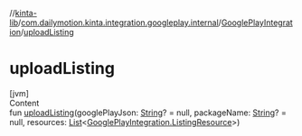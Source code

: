 //[kinta-lib](../../../index.md)/[com.dailymotion.kinta.integration.googleplay.internal](../index.md)/[GooglePlayIntegration](index.md)/[uploadListing](upload-listing.md)



# uploadListing  
[jvm]  
Content  
fun [uploadListing](upload-listing.md)(googlePlayJson: [String](https://kotlinlang.org/api/latest/jvm/stdlib/kotlin/-string/index.html)? = null, packageName: [String](https://kotlinlang.org/api/latest/jvm/stdlib/kotlin/-string/index.html)? = null, resources: [List](https://kotlinlang.org/api/latest/jvm/stdlib/kotlin.collections/-list/index.html)<[GooglePlayIntegration.ListingResource](-listing-resource/index.md)>)  



